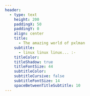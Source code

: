 ```yaml
---
header:
  - type: text
    height: 200
    paddingX: 50
    paddingY: 0
    align: center
    title:
      - The amazing world of pxlman
    subtitle:
      - linux linux linux... :-
    titleColor: 
    titleShadow: true
    titleFontSize: 44
    subtitleColor: 
    subtitleCursive: false
    subtitleFontSize: 14
    spaceBetweenTitleSubtitle: 10
---
```


